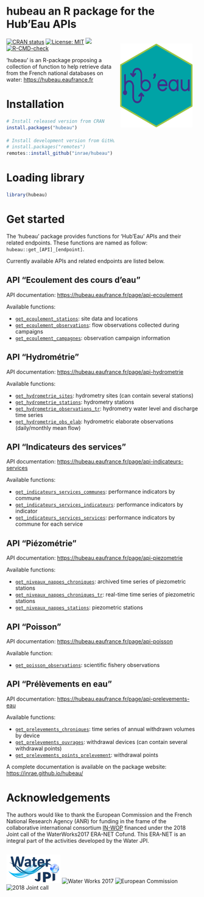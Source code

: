 
<!-- README.md is generated from README.Rmd. Please edit that file -->

# hubeau an R package for the Hub’Eau APIs

<img src="man/figures/logo.png" align="right" style="float: right; height: 220px; margin: 15px;"/>

<!-- badges: start -->

[![CRAN
status](https://www.r-pkg.org/badges/version/hubeau)](https://CRAN.R-project.org/package=hubeau)
[![License:
MIT](https://img.shields.io/badge/license-MIT-orange.svg)](https://cran.r-project.org/web/licenses/MIT)
[![](https://img.shields.io/badge/lifecycle-stable-blue.svg)](https://lifecycle.r-lib.org/articles/stages.html#stable)
[![R-CMD-check](https://github.com/inrae/hubeau/actions/workflows/R-CMD-check.yaml/badge.svg)](https://github.com/inrae/hubeau/actions/workflows/R-CMD-check.yaml)
<!-- badges: end -->

‘hubeau’ is an R-package proposing a collection of function to help
retrieve data from the French national databases on water:
<https://hubeau.eaufrance.fr>

# Installation

``` r
# Install released version from CRAN
install.packages("hubeau")

# Install development version from GitHub:
# install.packages("remotes")
remotes::install_github("inrae/hubeau")
```

# Loading library

``` r
library(hubeau)
```

# Get started

The ‘hubeau’ package provides functions for ‘Hub’Eau’ APIs and their
related endpoints. These functions are named as follow:
`hubeau::get_[API]_[endpoint]`.

Currently available APIs and related endpoints are listed below.

## API “Ecoulement des cours d’eau”

API documentation: <https://hubeau.eaufrance.fr/page/api-ecoulement>

Available functions:

-   [`get_ecoulement_stations`](https://inrae.github.io/hubeau/reference/get_ecoulement.html):
    site data and locations
-   [`get_ecoulement_observations`](https://inrae.github.io/hubeau/reference/get_ecoulement.html):
    flow observations collected during campaigns
-   [`get_ecoulement_campagnes`](https://inrae.github.io/hubeau/reference/get_ecoulement.html):
    observation campaign information

## API “Hydrométrie”

API documentation: <https://hubeau.eaufrance.fr/page/api-hydrometrie>

Available functions:

-   [`get_hydrometrie_sites`](https://inrae.github.io/hubeau/reference/get_hydrometrie.html):
    hydrometry sites (can contain several stations)
-   [`get_hydrometrie_stations`](https://inrae.github.io/hubeau/reference/get_hydrometrie.html):
    hydrometry stations
-   [`get_hydrometrie_observations_tr`](https://inrae.github.io/hubeau/reference/get_hydrometrie.html):
    hydrometry water level and discharge time series
-   [`get_hydrometrie_obs_elab`](https://inrae.github.io/hubeau/reference/get_hydrometrie.html):
    hydrometric elaborate observations (daily/monthly mean flow)

## API “Indicateurs des services”

API documentation:
<https://hubeau.eaufrance.fr/page/api-indicateurs-services>

Available functions:

-   [`get_indicateurs_services_communes`](https://inrae.github.io/hubeau/reference/get_indicateurs_services.html):
    performance indicators by commune
-   [`get_indicateurs_services_indicateurs`](https://inrae.github.io/hubeau/reference/get_indicateurs_services.html):
    performance indicators by indicator
-   [`get_indicateurs_services_services`](https://inrae.github.io/hubeau/reference/get_indicateurs_services.html):
    performance indicators by commune for each service

## API “Piézométrie”

API documentation: <https://hubeau.eaufrance.fr/page/api-piezometrie>

Available functions:

-   [`get_niveaux_nappes_chroniques`](https://inrae.github.io/hubeau/reference/get_niveaux_nappes.html):
    archived time series of piezometric stations
-   [`get_niveaux_nappes_chroniques_tr`](https://inrae.github.io/hubeau/reference/get_niveaux_nappes.html):
    real-time time series of piezometric stations
-   [`get_niveaux_nappes_stations`](https://inrae.github.io/hubeau/reference/get_niveaux_nappes.html):
    piezometric stations

## API “Poisson”

API documentation: <https://hubeau.eaufrance.fr/page/api-poisson>

Available function:

-   [`get_poisson_observations`](https://inrae.github.io/hubeau/reference/get_poisson.html):
    scientific fishery observations

## API “Prélèvements en eau”

API documentation:
<https://hubeau.eaufrance.fr/page/api-prelevements-eau>

Available functions:

-   [`get_prelevements_chroniques`](https://inrae.github.io/hubeau/reference/get_prelevements.html):
    time series of annual withdrawn volumes by device
-   [`get_prelevements_ouvrages`](https://inrae.github.io/hubeau/reference/get_prelevements.html):
    withdrawal devices (can contain several withdrawal points)
-   [`get_prelevements_points_prelevement`](https://inrae.github.io/hubeau/reference/get_prelevements.html):
    withdrawal points

A complete documentation is available on the package website:
<https://inrae.github.io/hubeau/>

# Acknowledgements

The authors would like to thank the European Commission and the French
National Research Agency (ANR) for funding in the frame of the
collaborative international consortium
[IN-WOP](http://www.waterjpi.eu/joint-calls/joint-call-2018-waterworks-2017/booklet/in-wop)
financed under the 2018 Joint call of the WaterWorks2017 ERA-NET Cofund.
This ERA-NET is an integral part of the activities developed by the
Water JPI.

<div style="display: flex; justify-content: space-between;">

![Water JPI](man/figures/logo_water_jpi.png) ![Water Works
2017](man/figures/logo_water_works_2017.png) ![European
Commission](man/figures/logo_european_commission.jpg) ![2018 Joint
call](man/figures/logo_2018_joint_call.png)

</div>
